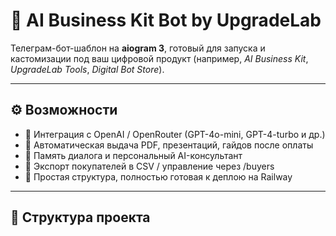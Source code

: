# 🚀 AI Business Kit Bot by UpgradeLab

Телеграм-бот-шаблон на **aiogram 3**, готовый для запуска и кастомизации под ваш цифровой продукт (например, *AI Business Kit*, *UpgradeLab Tools*, *Digital Bot Store*).

---

## ⚙️ Возможности
- 💬 Интеграция с OpenAI / OpenRouter (GPT-4o-mini, GPT-4-turbo и др.)
- 📂 Автоматическая выдача PDF, презентаций, гайдов после оплаты
- 🧠 Память диалога и персональный AI-консультант
- 🧾 Экспорт покупателей в CSV / управление через /buyers
- 🧰 Простая структура, полностью готовая к деплою на Railway

---

## 🧩 Структура проекта
